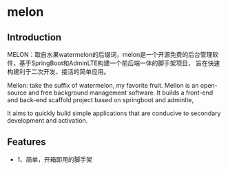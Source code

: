 # melon

## Introduction
MELON：取自水果watermelon的后缀词，melon是一个开源免费的后台管理软件，基于SpringBoot和AdminLTE构建一个前后端一体的脚手架项目，
旨在快速构建利于二次开发、接活的简单应用。

Mellon: take the suffix of watermelon, my favorite fruit. Mellon is an open-source and free background management software. It builds a front-end and back-end scaffold project based on springboot and adminlte,

It aims to quickly build simple applications that are conducive to secondary development and activation.

## Features
- 1、简单，开箱即用的脚手架
